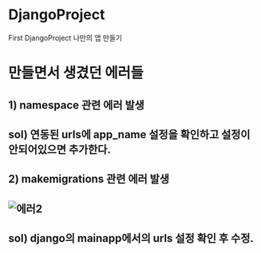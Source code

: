 # DjangoProject
First DjangoProject
나만의 앱 만들기

# 만들면서 생겼던 에러들
## 1) namespace 관련 에러 발생
## sol) 연동된 urls에 app_name 설정을 확인하고 설정이 안되어있으면 추가한다.

## 2) makemigrations 관련 에러 발생
## ![에러2](https://user-images.githubusercontent.com/78336335/146772335-713231b6-0a36-49e7-8f7d-9454c8019f45.png)
## sol) django의 mainapp에서의 urls 설정 확인 후 수정.
